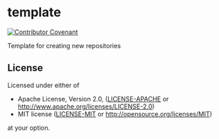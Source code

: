 # template

[![Contributor Covenant](https://img.shields.io/badge/Contributor%20Covenant-v1.4%20adopted-ff69b4.svg)](code-of-conduct.md)

Template for creating new repositories

## License

Licensed under either of

* Apache License, Version 2.0, ([LICENSE-APACHE](LICENSE-APACHE) or http://www.apache.org/licenses/LICENSE-2.0)
* MIT license ([LICENSE-MIT](LICENSE-MIT) or http://opensource.org/licenses/MIT)

at your option.
